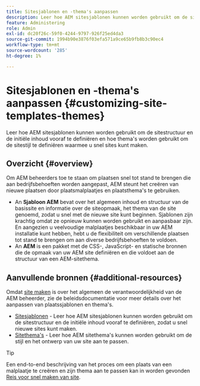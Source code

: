 ```yaml
---
title: Sitesjablonen en -thema's aanpassen
description: Leer hoe AEM sitesjablonen kunnen worden gebruikt om de sitestructuur en de initiële inhoud vooraf te definiëren en hoe thema's worden gebruikt om de sitestijl te definiëren waarmee u snel sites kunt maken.
feature: Administering
role: Admin
exl-id: dc20f26c-59f0-4244-9797-926f25ed4da3
source-git-commit: 1994b90e3876f03efa571a9ce65b9fb8b3c90ec4
workflow-type: tm+mt
source-wordcount: '285'
ht-degree: 1%

---
```


# Sitesjablonen en -thema&#39;s aanpassen {#customizing-site-templates-themes}

Leer hoe AEM sitesjablonen kunnen worden gebruikt om de sitestructuur en de initiële inhoud vooraf te definiëren en hoe thema&#39;s worden gebruikt om de sitestijl te definiëren waarmee u snel sites kunt maken.

## Overzicht {#overview}

Om AEM beheerders toe te staan om plaatsen snel tot stand te brengen die aan bedrijfsbehoeften worden aangepast, AEM steunt het creëren van nieuwe plaatsen door plaatsmalplaatjes en plaatsthema&#39;s te gebruiken.

* An **Sjabloon AEM** bevat over het algemeen inhoud en structuur van de basissite en informatie over de siteopmaak, het thema van de site genoemd, zodat u snel met de nieuwe site kunt beginnen. Sjablonen zijn krachtig omdat ze opnieuw kunnen worden gebruikt en aanpasbaar zijn. En aangezien u veelvoudige malplaatjes beschikbaar in uw AEM installatie kunt hebben, hebt u de flexibiliteit om verschillende plaatsen tot stand te brengen om aan diverse bedrijfsbehoeften te voldoen.
* An **AEM** is een pakket met de CSS-, JavaScript- en statische bronnen die de opmaak van uw AEM site definiëren en die voldoet aan de structuur van een AEM-sitethema.

## Aanvullende bronnen {#additional-resources}

Omdat [site maken](/help/sites-cloud/administering/site-creation/create-site.md) is over het algemeen de verantwoordelijkheid van de AEM beheerder, zie de beleidsdocumentatie voor meer details over het aanpassen van plaatssjablonen en thema&#39;s.

* [Sitesjablonen](/help/sites-cloud/administering/site-creation/site-templates.md) - Leer hoe AEM sitesjablonen kunnen worden gebruikt om de sitestructuur en de initiële inhoud vooraf te definiëren, zodat u snel nieuwe sites kunt maken.
* [Sitethema&#39;s](/help/sites-cloud/administering/site-creation/site-themes.md) - Leer hoe AEM sitethema&#39;s kunnen worden gebruikt om de stijl en het ontwerp van uw site aan te passen.

>[!TIP]
>
>Een end-to-end beschrijving van het proces om een plaats van een malplaatje te creëren en zijn thema aan te passen kan in worden gevonden [Reis voor snel maken van site](/help/journey-sites/quick-site/overview.md).
